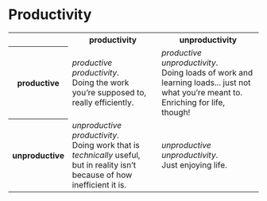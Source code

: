 # Productivity

<table>
  <tr>
    <td></td>
    <th> productivity </th>
    <th> unproductivity </th>
  </tr>
  <tr>
    <th> productive </th>
    <td> <em>productive productivity</em>. <br> Doing the work you’re supposed to, really efficiently. </td>
    <td> <em>productive unproductivity</em>. <br> Doing loads of work and learning loads... just not what you’re meant to. Enriching for life, though! </td>
  </tr>
  <tr>
    <th> unproductive </th>
    <td> <em>unproductive productivity</em>. <br> Doing work that is <em>technically</em> useful, but in reality isn’t because of how inefficient it is. </td>
    <td> <em>unproductive unproductivity</em>. <br> Just enjoying life. </td>
  </tr>
</table>

